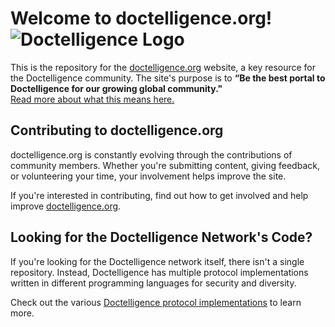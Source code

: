 # Welcome to doctelligence.org! ![Doctelligence Logo](path/to/logo.png)

This is the repository for the [doctelligence.org](https://doctelligence.org) website, a key resource for the Doctelligence community. The site's purpose is to **“Be the best portal to Doctelligence for our growing global community."**  
[Read more about what this means here.](#)

## Contributing to doctelligence.org

doctelligence.org is constantly evolving through the contributions of community members. Whether you're submitting content, giving feedback, or volunteering your time, your involvement helps improve the site.

If you're interested in contributing, find out how to get involved and help improve [doctelligence.org](https://doctelligence.org).

## Looking for the Doctelligence Network's Code?

If you're looking for the Doctelligence network itself, there isn't a single repository. Instead, Doctelligence has multiple protocol implementations written in different programming languages for security and diversity.

Check out the various [Doctelligence protocol implementations](#) to learn more.
